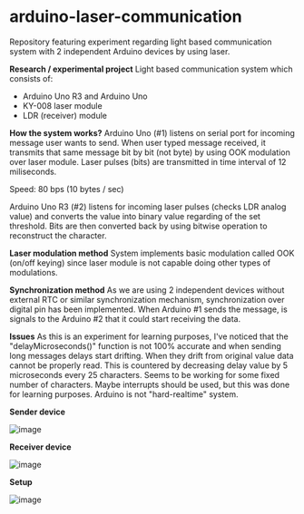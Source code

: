 # arduino-laser-communication
Repository featuring experiment regarding light based communication system with 2 independent Arduino devices by using laser.

**Research / experimental project**
Light based communication system which consists of:
- Arduino Uno R3 and Arduino Uno
- KY-008 laser module
- LDR (receiver) module

**How the system works?**
Arduino Uno (#1) listens on serial port for incoming message user wants to send.
When user typed message received, it transmits that same message bit by bit (not byte) by using OOK modulation 
over laser module. Laser pulses (bits) are transmitted in time interval of 12 miliseconds.

Speed: 80 bps (10 bytes / sec)

Arduino Uno R3 (#2) listens for incoming laser pulses (checks LDR analog value) 
and converts the value into binary value regarding of the set threshold.
Bits are then converted back by using bitwise operation to reconstruct the character.

**Laser modulation method**
System implements basic modulation called OOK (on/off keying) since laser module is not capable doing 
other types of modulations.

**Synchronization method**
As we are using 2 independent devices without external RTC or similar synchronization mechanism, synchronization over digital pin 
has been implemented. When Arduino #1 sends the message, is signals to the Arduino #2 that it could start receiving the data.

**Issues**
As this is an experiment for learning purposes, I've noticed that the "delayMicroseconds()" function is not 100% accurate and when 
sending long messages delays start drifting. When they drift from original value data cannot be properly read. 
This is countered by decreasing delay value by 5 microseconds every 25 characters. Seems to be working for some fixed number of characters.
Maybe interrupts should be used, but this was done for learning purposes.
Arduino is not "hard-realtime" system.

**Sender device**

![image](https://github.com/NightRider92/arduino-laser-communication/assets/10942663/26e358ea-abb7-4d4f-bb15-50c789c5f151)

**Receiver device**

![image](https://github.com/NightRider92/arduino-laser-communication/assets/10942663/a6926f9b-e4e0-43fc-8e63-ceacc34baa08)

**Setup**

![image](https://github.com/NightRider92/arduino-laser-communication/assets/10942663/3d5430d0-fd39-4df3-9448-b7821ebb6352)
